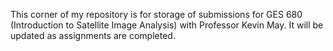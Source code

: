 This corner of my repository is for storage of submissions for GES 680 (Introduction to Satellite Image Analysis) with Professor Kevin May. It will be updated as assignments are completed.
